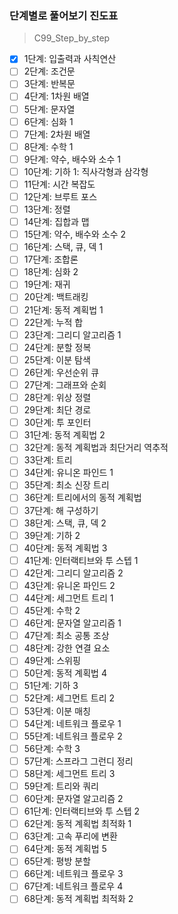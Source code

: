 ### 단계별로 풀어보기 진도표  
> C99_Step_by_step

- [x] 1단계: 입출력과 사칙연산  
- [ ] 2단계: 조건문  
- [ ] 3단계: 반복문  
- [ ] 4단계: 1차원 배열  
- [ ] 5단계: 문자열  
- [ ] 6단계: 심화 1  
- [ ] 7단계: 2차원 배열  
- [ ] 8단계: 수학 1  
- [ ] 9단계: 약수, 배수와 소수 1  
- [ ] 10단계: 기하 1: 직사각형과 삼각형  
- [ ] 11단계: 시간 복잡도  
- [ ] 12단계: 브루트 포스  
- [ ] 13단계: 정렬  
- [ ] 14단계: 집합과 맵  
- [ ] 15단계: 약수, 배수와 소수 2  
- [ ] 16단계: 스택, 큐, 덱 1  
- [ ] 17단계: 조합론  
- [ ] 18단계: 심화 2  
- [ ] 19단계: 재귀  
- [ ] 20단계: 백트래킹  
- [ ] 21단계: 동적 계획법 1  
- [ ] 22단계: 누적 합  
- [ ] 23단계: 그리디 알고리즘 1  
- [ ] 24단계: 분할 정복  
- [ ] 25단계: 이분 탐색  
- [ ] 26단계: 우선순위 큐  
- [ ] 27단계: 그래프와 순회  
- [ ] 28단계: 위상 정렬  
- [ ] 29단계: 최단 경로  
- [ ] 30단계: 투 포인터  
- [ ] 31단계: 동적 계획법 2  
- [ ] 32단계: 동적 계획법과 최단거리 역추적  
- [ ] 33단계: 트리  
- [ ] 34단계: 유니온 파인드 1  
- [ ] 35단계: 최소 신장 트리  
- [ ] 36단계: 트리에서의 동적 계획법  
- [ ] 37단계: 해 구성하기  
- [ ] 38단계: 스택, 큐, 덱 2  
- [ ] 39단계: 기하 2  
- [ ] 40단계: 동적 계획법 3  
- [ ] 41단계: 인터랙티브와 투 스텝 1  
- [ ] 42단계: 그리디 알고리즘 2  
- [ ] 43단계: 유니온 파인드 2  
- [ ] 44단계: 세그먼트 트리 1  
- [ ] 45단계: 수학 2  
- [ ] 46단계: 문자열 알고리즘 1  
- [ ] 47단계: 최소 공통 조상  
- [ ] 48단계: 강한 연결 요소  
- [ ] 49단계: 스위핑  
- [ ] 50단계: 동적 계획법 4  
- [ ] 51단계: 기하 3  
- [ ] 52단계: 세그먼트 트리 2  
- [ ] 53단계: 이분 매칭  
- [ ] 54단계: 네트워크 플로우 1  
- [ ] 55단계: 네트워크 플로우 2  
- [ ] 56단계: 수학 3  
- [ ] 57단계: 스프라그 그런디 정리  
- [ ] 58단계: 세그먼트 트리 3  
- [ ] 59단계: 트리와 쿼리  
- [ ] 60단계: 문자열 알고리즘 2  
- [ ] 61단계: 인터랙티브와 투 스텝 2  
- [ ] 62단계: 동적 계획법 최적화 1  
- [ ] 63단계: 고속 푸리에 변환  
- [ ] 64단계: 동적 계획법 5  
- [ ] 65단계: 평방 분할  
- [ ] 66단계: 네트워크 플로우 3  
- [ ] 67단계: 네트워크 플로우 4  
- [ ] 68단계: 동적 계획법 최적화 2  
